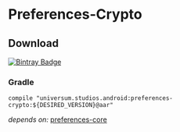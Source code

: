 Preferences-Crypto
===============

## Download ##
[![Bintray Badge](https://api.bintray.com/packages/universum-studios/android/universum.studios.android%3Apreferences/images/download.svg)](https://bintray.com/universum-studios/android/universum.studios.android%3Apreferences/_latestVersion)

### Gradle ###

    compile "universum.studios.android:preferences-crypto:${DESIRED_VERSION}@aar"

_depends on:_
[preferences-core](https://github.com/universum-studios/android_preferences/tree/master/library-core)